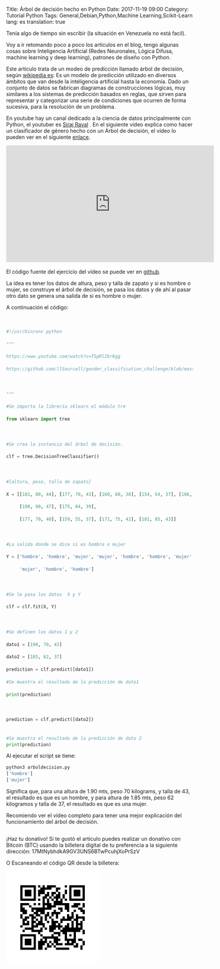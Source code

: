 Title: Árbol de decisión hecho en Python 
Date: 2017-11-19 09:00
Category: Tutorial Python
Tags: General,Debian,Python,Machine Learning,Scikit-Learn
lang: es
translation: true

Tenía algo de tiempo sin escribir (la situación en Venezuela no está facil).

Voy a ir retomando poco a poco los artículos en el blog,  tengo algunas cosas sobre Inteligencia Artificial (Redes Neuronales, Lógica Difusa, machine learning y deep learning), patrones de diseño con Python.

Este artículo trata de un modeo de predicción llamado árbol de decisión, según [wikipedia es](https://es.wikipedia.org/wiki/%C3%81rbol_de_decisi%C3%B3n): Es un modelo de predicción utilizado en diversos ámbitos que van desde la inteligencia artificial hasta la economía. Dado un conjunto de datos se fabrican diagramas de construcciones lógicas, muy similares a los sistemas de predicción basados en reglas, que sirven para representar y categorizar una serie de condiciones que ocurren de forma sucesiva, para la resolución de un problema.

En youtube hay un canal dedicado a la ciencia de datos principalmente con Python, el youtuber es [Siraj Raval](https://www.youtube.com/channel/UCWN3xxRkmTPmbKwht9FuE5A) . En el siguiente vídeo explica como hacer un clasificador de género hecho con un Árbol de decisión, el vídeo lo pueden ver en el siguiente [enlace](https://www.youtube.com/watch?v=T5pRlIbr6gg).

<iframe width="560" height="315" src="https://www.youtube.com/embed/T5pRlIbr6gg" frameborder="0" allow="accelerometer; autoplay; encrypted-media; gyroscope; picture-in-picture" allowfullscreen></iframe>


El código fuente del ejercicio del vídeo se puede ver en [github](https://github.com/llSourcell/gender_classification_challenge/blob/master/demo.py).

La idea es tener los datos de altura, peso y talla de zapato y si es hombre o mujer, se construye el árbol de decisión, se pasa los datos y de ahí al pasar otro dato se genera una salida de si es hombre o mujer.

A continuación el código:

```python


#!/usr/bin/env python

"""

https://www.youtube.com/watch?v=T5pRlIbr6gg

https://github.com/llSourcell/gender_classification_challenge/blob/master/demo.py



"""

#Se importa la librería sklearn el módulo tre

from sklearn import tree



#Se crea la instancia del árbol de decisión.

clf = tree.DecisionTreeClassifier()



#[altura, peso, talla de zapato]

X = [[181, 80, 44], [177, 70, 43], [160, 60, 38], [154, 54, 37], [166, 65, 40],

     [190, 90, 47], [175, 64, 39],

     [177, 70, 40], [159, 55, 37], [171, 75, 42], [181, 85, 43]]



#La salida donde se dice si es hombre o mujer

Y = ['hombre', 'hombre', 'mujer', 'mujer', 'hombre', 'hombre', 'mujer', 'mujer',

     'mujer', 'hombre', 'hombre']



#Se le pasa los datos  X y Y

clf = clf.fit(X, Y)



#Se definen los datos 1 y 2

dato1 = [190, 70, 43]

dato2 = [185, 62, 37]

prediction = clf.predict([dato1])

#Se muestra el resultado de la predicción de dato1

print(prediction)



prediction = clf.predict([dato2])


#Se muestra el resultado de la predicción de dato 2
print(prediction)
```

Al ejecutar el script se tiene:
```python
python3 arboldecision.py 
['hombre']
['mujer']
```

Significa que, para una altura de 1.90 mts, peso 70 kilograms, y talla de 43, el resultado es que es un hombre, y para altura de 1.85 mts, peso 62 kilogramos y talla de 37, el resultado es que es una mujer.

Recomiendo ver el vídeo completo para tener una mejor explicación del funcionamiento del árbol de decisión. 

##  ##
¡Haz tu donativo!
Si te gustó el artículo puedes realizar un donativo con Bitcoin (BTC)
usando la billetera digital de tu preferencia a la siguiente
dirección: 17MtNybhdkA9GV3UNS6BTwPcuhjXoPrSzV

O Escaneando el código QR desde la billetera:

![17MtNybhdkA9GV3UNS6BTwPcuhjXoPrSzV](./images/17MtNybhdkA9GV3UNS6BTwPcuhjXoPrSzV.png)
